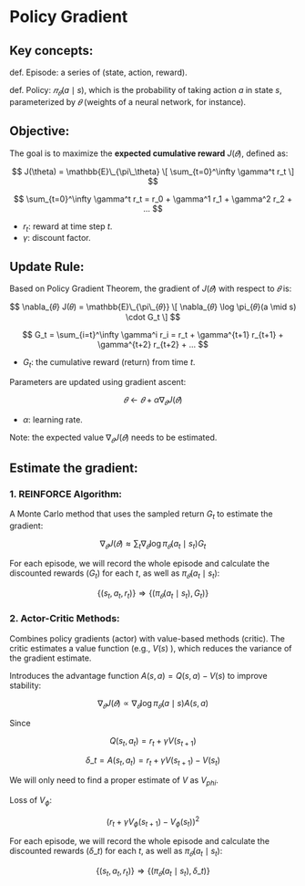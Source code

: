 # Policy Gradient

## Key concepts:

def. Episode: a series of (state, action, reward).

def. Policy: $𝜋_𝜃(a \mid s)$, which is the probability of taking action $a$ in state $s$, parameterized by $𝜃$ (weights of a neural network, for instance).


## Objective:

The goal is to maximize the **expected cumulative reward** $J(𝜃)$, defined as:


$$
J(\theta) = \mathbb{E}\_{\pi\_\theta} \[ \sum_{t=0}^\infty \gamma^t r_t \]
$$

$$
\sum_{t=0}^\infty \gamma^t r_t = r_0 + \gamma^1 r_1 + \gamma^2 r_2 + ... 
$$

- $r_t$: reward at time step $t$.
- $\gamma$: discount factor.


## Update Rule:

Based on Policy Gradient Theorem, the gradient of $J(𝜃)$ with respect to $𝜃$ is:


$$
\nabla_{𝜃} J(𝜃) = \mathbb{E}\_{\pi\_{𝜃}} \[ \nabla_{𝜃} \log \pi_{𝜃}(a \mid s) \cdot G_t \]
$$


$$
G_t = \sum_{i=t}^\infty \gamma^i r_i = r_t + \gamma^{t+1} r_{t+1} + \gamma^{t+2} r_{t+2} + ... 
$$

- $G_t$: the cumulative reward (return) from time $t$.

Parameters are updated using gradient ascent:

$$
𝜃 \gets 𝜃 + \alpha \nabla_{𝜃} J(𝜃)
$$

- $\alpha$: learning rate.

Note: the expected value $\nabla_{𝜃} J(𝜃)$ needs to be estimated. 


## Estimate the gradient:

### 1. REINFORCE Algorithm:

A Monte Carlo method that uses the sampled return $G_t$ to estimate the gradient:

$$
\nabla_{𝜃} J(𝜃) \approx \sum_t \nabla_{𝜃} \log \pi_{𝜃}(a_t \mid s_t) G_t
$$

For each episode, we will record the whole episode and calculate the discounted rewards ($G_t$) for each $t$,
as well as $\pi_{𝜃}(a_t \mid s_t)$:

$$
 \{ (s_t, a_t, r_t) \} \Rightarrow \{ (\pi_{𝜃}(a_t \mid s_t), G_t) \}
$$

### 2. Actor-Critic Methods:

Combines policy gradients (actor) with value-based methods (critic). The critic estimates a value function (e.g., $V(s)$ ), which reduces the variance of the gradient estimate.

Introduces the advantage function $A(s, a) = Q(s, a) - V(s)$ to improve stability:

$$
\nabla_{𝜃} J(𝜃) \propto \nabla_{𝜃} \log \pi_{𝜃}(a \mid s) A(s, a)
$$

Since

$$
 Q(s_t, a_t) = r_t + \gamma V(s_{t+1})
$$

$$
{\delta}\_t = A(s_t, a_t) = r_t + \gamma V(s_{t+1}) - V(s_{t})
$$

We will only need to find a proper estimate of $V$ as $V_{phi}$.

Loss of $V_\phi$:

$$
\left( r_t + \gamma V_\phi(s_{t+1}) - V_\phi(s_t) \right)^2
$$

For each episode, we will record the whole episode and calculate the discounted rewards (${\delta}\_t$) for each $t$,
as well as $\pi_{𝜃}(a_t \mid s_t)$:

$$
 \{ (s_t, a_t, r_t) \} \Rightarrow \{ (\pi_{𝜃}(a_t \mid s_t), {\delta}\_t) \}
$$

